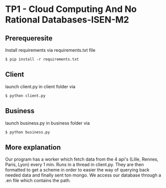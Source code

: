 # TP1 - Cloud Computing And No Rational Databases-ISEN-M2

## Prerequeresite
Install requirements via requirements.txt file
```
$ pip install -r requirements.txt
```
## Client
launch client.py in client folder via
```
$ python client.py
```

## Business
launch business.py in business folder via
```
$ python business.py
```

## More explanation
Our program has a worker which fetch data from the 4 api's (Lille, Rennes, Paris, Lyon) every 1 min. Runs in a thread in client.py.
They are then formatted to get a scheme in order to easier the way of querying back needed data and finally sent ton mongo.
We access our database through a .en file which contains the path.
